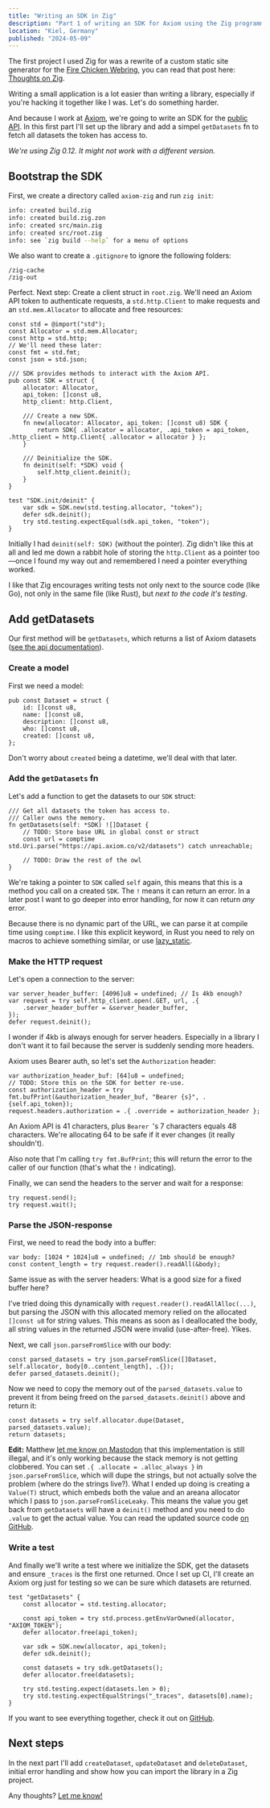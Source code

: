 ```yaml
---
title: "Writing an SDK in Zig"
description: "Part 1 of writing an SDK for Axiom using the Zig programming language."
location: "Kiel, Germany"
published: "2024-05-09"
---
```


The first project I used Zig for was a rewrite of a custom static site generator
for the [Fire Chicken Webring](https://firechicken.club), you can read that post
here: [Thoughts on Zig](/blog/thoughts-on-zig).

Writing a small application is a lot easier than writing a library, especially
if you're hacking it together like I was.
Let's do something harder.

And because I work at [Axiom](https://axiom.co), we're going to write an SDK for
the [public API](https://axiom.co/docs/restapi/endpoints).
In this first part I'll set up the library and add a simpel `getDatasets` fn
to fetch all datasets the token has access to.

<!-- more -->

<em class="note">

We're using Zig 0.12. It might not work with a different version.

</em>

## Bootstrap the SDK

First, we create a directory called `axiom-zig` and run `zig init`:

```zsh
info: created build.zig
info: created build.zig.zon
info: created src/main.zig
info: created src/root.zig
info: see `zig build --help` for a menu of options
```

We also want to create a `.gitignore` to ignore the following folders:

```
/zig-cache
/zig-out
```

Perfect. Next step: Create a client struct in `root.zig`.
We'll need an Axiom API token to authenticate requests, a `std.http.Client` to
make requests and an `std.mem.Allocator` to allocate and free resources:

```zig
const std = @import("std");
const Allocator = std.mem.Allocator;
const http = std.http;
// We'll need these later:
const fmt = std.fmt;
const json = std.json;

/// SDK provides methods to interact with the Axiom API.
pub const SDK = struct {
    allocator: Allocator,
    api_token: []const u8,
    http_client: http.Client,

    /// Create a new SDK.
    fn new(allocator: Allocator, api_token: []const u8) SDK {
        return SDK{ .allocator = allocator, .api_token = api_token, .http_client = http.Client{ .allocator = allocator } };
    }

    /// Deinitialize the SDK.
    fn deinit(self: *SDK) void {
        self.http_client.deinit();
    }
}

test "SDK.init/deinit" {
    var sdk = SDK.new(std.testing.allocator, "token");
    defer sdk.deinit();
    try std.testing.expectEqual(sdk.api_token, "token");
}
```

Initially I had `deinit(self: SDK)` (without the pointer). Zig didn't like this
at all and led me down a rabbit hole of storing the `http.Client` as a pointer
too—once I found my way out and remembered I need a pointer everything worked.

I like that Zig encourages writing tests not only next to the source code (like
Go), not only in the same file (like Rust), but _next to the code it's testing_.

## Add getDatasets

Our first method will be `getDatasets`, which returns a list of Axiom datasets
([see the api documentation](https://axiom.co/docs/restapi/endpoints/getDatasets)).

### Create a model

First we need a model:

```zig
pub const Dataset = struct {
    id: []const u8,
    name: []const u8,
    description: []const u8,
    who: []const u8,
    created: []const u8,
};
```

Don't worry about `created` being a datetime, we'll deal with that later.

### Add the `getDatasets` fn

Let's add a function to get the datasets to our `SDK` struct:

```zig
/// Get all datasets the token has access to.
/// Caller owns the memory.
fn getDatasets(self: *SDK) ![]Dataset {
    // TODO: Store base URL in global const or struct
    const url = comptime std.Uri.parse("https://api.axiom.co/v2/datasets") catch unreachable;

    // TODO: Draw the rest of the owl
}
```

We're taking a pointer to `SDK` called `self` again, this means that this is a
method you call on a created `SDK`. The `!` means it can return an error.
In a later post I want to go deeper into error handling, for now it can return
_any_ error.

Because there is no dynamic part of the URL, we can parse it at compile time
using `comptime`.
I like this explicit keyword, in Rust you need to rely on macros to achieve
something similar, or use
[lazy_static](https://github.com/rust-lang-nursery/lazy-static.rs).

### Make the HTTP request

Let's open a connection to the server:

```zig
var server_header_buffer: [4096]u8 = undefined; // Is 4kb enough?
var request = try self.http_client.open(.GET, url, .{
    .server_header_buffer = &server_header_buffer,
});
defer request.deinit();
```

I wonder if 4kb is always enough for server headers. Especially in a library I
don't want it to fail because the server is suddenly sending more headers.

Axiom uses Bearer auth, so let's set the `Authorization` header:

```zig
var authorization_header_buf: [64]u8 = undefined;
// TODO: Store this on the SDK for better re-use.
const authorization_header = try fmt.bufPrint(&authorization_header_buf, "Bearer {s}", .{self.api_token});
request.headers.authorization = .{ .override = authorization_header };
```

An Axiom API is 41 characters, plus `Bearer `'s 7 characters equals 48 characters.
We're allocating 64 to be safe if it ever changes (it really shouldn't).

Also note that I'm calling `try fmt.BufPrint`; this will return the error
to the caller of our function (that's what the `!` indicating).

Finally, we can send the headers to the server and wait for a response:

```zig
try request.send();
try request.wait();
```

### Parse the JSON-response

First, we need to read the body into a buffer:

```zig
var body: [1024 * 1024]u8 = undefined; // 1mb should be enough?
const content_length = try request.reader().readAll(&body);
```

Same issue as with the server headers: What is a good size for a fixed buffer
here?

I've tried doing this dynamically with
`request.reader().readAllAlloc(...)`, but parsing the JSON with this allocated
memory relied on the allocated `[]const u8` for string values.
This means as soon as I deallocated the body, all string values in the returned
JSON were invalid (use-after-free). Yikes.

Next, we call `json.parseFromSlice` with our body:

```zig
const parsed_datasets = try json.parseFromSlice([]Dataset, self.allocator, body[0..content_length], .{});
defer parsed_datasets.deinit();
```

Now we need to copy the memory out of the `parsed_datasets.value` to prevent it
from being freed on the `parsed_datasets.deinit()` above and return it:

```zig
const datasets = try self.allocator.dupe(Dataset, parsed_datasets.value);
return datasets;
```

**Edit:** Matthew [let me know on Mastodon](https://fosstodon.org/@mlugg/112412986075452820)
that this implementation is still illegal, and it's only working because the
stack memory is not getting clobbered.
You can set `.{ .allocate = .alloc_always }` in `json.parseFromSlice`,
which will dupe the strings, but not actually solve the problem (where do the
strings live?).
What I ended up doing is creating a `Value(T)` struct, which embeds both the
value and an areana allocator which I pass to `json.parseFromSliceLeaky`.
This means the value you get back from `getDatasets` will have a `deinit()`
method and you need to do `.value` to get the actual value.
You can read the updated source code [on GitHub](https://github.com/bahlo/axiom-zig/blob/3deabd583c57d557ffb64f3b42c3383eefa44f91/src/root.zig).

### Write a test

And finally we'll write a test where we initialize the SDK, get the datasets
and ensure `_traces` is the first one returned.
Once I set up CI, I'll create an Axiom org just for testing so we can be sure
which datasets are returned.

```zig
test "getDatasets" {
    const allocator = std.testing.allocator;

    const api_token = try std.process.getEnvVarOwned(allocator, "AXIOM_TOKEN");
    defer allocator.free(api_token);

    var sdk = SDK.new(allocator, api_token);
    defer sdk.deinit();

    const datasets = try sdk.getDatasets();
    defer allocator.free(datasets);

    try std.testing.expect(datasets.len > 0);
    try std.testing.expectEqualStrings("_traces", datasets[0].name);
}
```

If you want to see everything together, check it out on [GitHub](https://github.com/bahlo/axiom-zig/blob/8195a18dde78c4a4c6c8b1024b035dce9fd69744/src/root.zig).

## Next steps

In the next part I'll add `createDataset`, `updateDataset` and `deleteDataset`,
initial error handling and show how you can import the library in a Zig project.

Any thoughts? [Let me know!](mailto:hey@arne.me)
